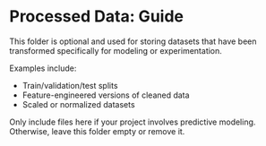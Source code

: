 # Processed Data: Guide

This folder is optional and used for storing datasets that have been transformed specifically for modeling or experimentation.

Examples include:
- Train/validation/test splits
- Feature-engineered versions of cleaned data
- Scaled or normalized datasets

Only include files here if your project involves predictive modeling. Otherwise, leave this folder empty or remove it.
